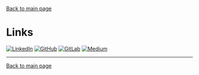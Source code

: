 [Back to main page](./../README.md)

# Links

[![LinkedIn](https://img.shields.io/badge/LinkedIn-0077B5?style=for-the-badge&logo=linkedin&logoColor=white)](https://www.linkedin.com/in/rogeriofbrito/)
[![GitHub](https://img.shields.io/badge/GitHub-100000?style=for-the-badge&logo=github&logoColor=white)](https://github.com/rogeriofbrito/)
[![GitLab](https://img.shields.io/badge/GitLab-330F63?style=for-the-badge&logo=gitlab&logoColor=white)](https://gitlab.com/rogeriofbrito/)
[![Medium](https://img.shields.io/badge/Medium-12100E?style=for-the-badge&logo=instagram&logoColor=white)](https://medium.com/@rogeriofbrito/)

---

[Back to main page](./../README.md)
